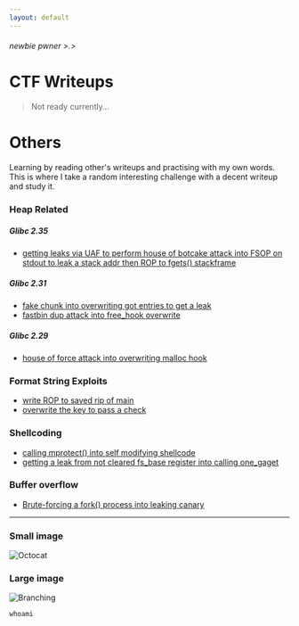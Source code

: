 ```yaml
---
layout: default
---
```


###### newbie pwner >.>

# CTF Writeups

> Not ready currently...


# Others

Learning by reading other's writeups and practising with my own words. This is where I take a random interesting challenge with a decent writeup and study it. 

### Heap Related
##### Glibc 2.35
*  [getting leaks via UAF to perform house of botcake attack into FSOP on stdout to leak a stack addr then ROP to fgets() stackframe](/ctfwriteups/heap/otherbins/ImaginaryCTF23/mailman/README.md)
  
##### Glibc 2.31
*   [fake chunk into overwriting got entries to get a leak](/ctfwriteups/heap/tcache/BACKDOOR23/Konsolidator/README.md)
*   [fastbin dup attack into free_hook overwrite](/ctfwriteups/heap/otherbins/JUSTCTF22/pwn_notes/README.md)   
    
##### Glibc 2.29
*   [house of force attack into overwriting malloc hook](/ctfwriteups/heap/otherbins/SUNSHINECTF23/House_of_Sus/README.md)

### Format String Exploits
*   [write ROP to saved rip of main](/ctfwriteups/format_string/BACKDOOR23/Baby_formatter/README.md)
*   [overwrite the key to pass a check](/ctfwriteups/format_string/BlueHensCTF24/README.md)
  
### Shellcoding
*   [calling mprotect() into self modifying shellcode](/ctfwriteups/shellcode/HKCERTCTF24/shellcode_runner3/README.md)
*   [getting a leak from not cleared fs_base register into calling one_gaget](/ctfwriteups/shellcode/HKCERTCTF24/shellcode_runner3(revenge)/)
  
### Buffer overflow
*   [Brute-forcing a fork() process into leaking canary](/ctfwriteups/buffer_overflow/UTCCTF24/README.md)

* * *


### Small image

![Octocat](https://github.githubassets.com/images/icons/emoji/octocat.png)

### Large image

![Branching](https://guides.github.com/activities/hello-world/branching.png)



```
whoami
```
